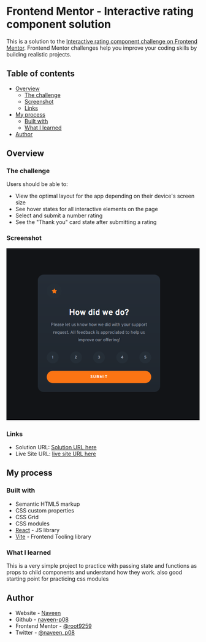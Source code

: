 # Frontend Mentor - Interactive rating component solution

This is a solution to the [Interactive rating component challenge on Frontend Mentor](https://www.frontendmentor.io/challenges/interactive-rating-component-koxpeBUmI). Frontend Mentor challenges help you improve your coding skills by building realistic projects.

## Table of contents

- [Overview](#overview)
  - [The challenge](#the-challenge)
  - [Screenshot](#screenshot)
  - [Links](#links)
- [My process](#my-process)
  - [Built with](#built-with)
  - [What I learned](#what-i-learned)
- [Author](#author)

## Overview

### The challenge

Users should be able to:

- View the optimal layout for the app depending on their device's screen size
- See hover states for all interactive elements on the page
- Select and submit a number rating
- See the "Thank you" card state after submitting a rating

### Screenshot

![screenshot](./screenshot.png)

### Links

- Solution URL: [Solution URL here](https://card-ratings.netlify.app/)
- Live Site URL: [live site URL here](https://github.com/naveen-p08/interactive-rating-react)

## My process

### Built with

- Semantic HTML5 markup
- CSS custom properties
- CSS Grid
- CSS modules
- [React](https://react.dev/) - JS library
- [Vite](https://vitejs.dev/) - Frontend Tooling library

### What I learned

This is a very simple project to practice with passing state and functions as props to child components and understand how they work. also good starting point for practicing css modules

## Author

- Website - [Naveen](https://naveenp.dev/)
- Github - [naveen-p08](https://github.com/naveen-p08)
- Frontend Mentor - [@root9259](https://www.frontendmentor.io/profile/root9259)
- Twitter - [@naveen_p08](https://twitter.com/naveen_p08)
